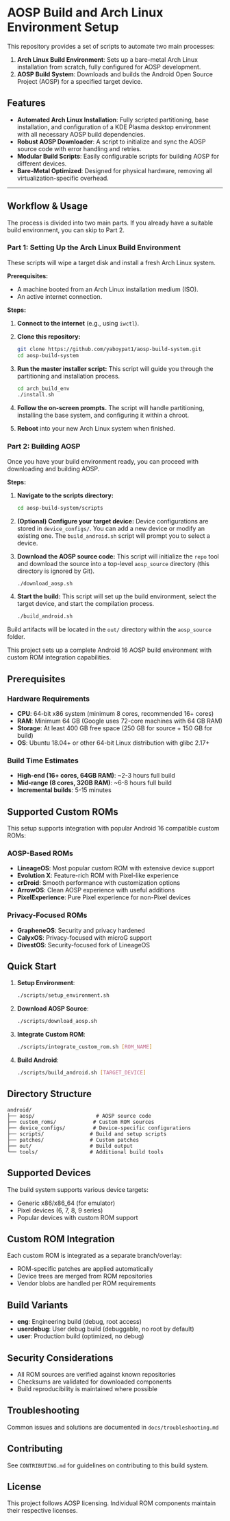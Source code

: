 # AOSP Build and Arch Linux Environment Setup

This repository provides a set of scripts to automate two main processes:
1.  **Arch Linux Build Environment**: Sets up a bare-metal Arch Linux installation from scratch, fully configured for AOSP development.
2.  **AOSP Build System**: Downloads and builds the Android Open Source Project (AOSP) for a specified target device.

## Features

-   **Automated Arch Linux Installation**: Fully scripted partitioning, base installation, and configuration of a KDE Plasma desktop environment with all necessary AOSP build dependencies.
-   **Robust AOSP Downloader**: A script to initialize and sync the AOSP source code with error handling and retries.
-   **Modular Build Scripts**: Easily configurable scripts for building AOSP for different devices.
-   **Bare-Metal Optimized**: Designed for physical hardware, removing all virtualization-specific overhead.

---

## Workflow & Usage

The process is divided into two main parts. If you already have a suitable build environment, you can skip to Part 2.

### Part 1: Setting Up the Arch Linux Build Environment

These scripts will wipe a target disk and install a fresh Arch Linux system.

**Prerequisites:**
-   A machine booted from an Arch Linux installation medium (ISO).
-   An active internet connection.

**Steps:**

1.  **Connect to the internet** (e.g., using `iwctl`).

2.  **Clone this repository:**
    ```bash
    git clone https://github.com/yaboypat1/aosp-build-system.git
    cd aosp-build-system
    ```

3.  **Run the master installer script:**
    This script will guide you through the partitioning and installation process.
    ```bash
    cd arch_build_env
    ./install.sh
    ```

4.  **Follow the on-screen prompts.** The script will handle partitioning, installing the base system, and configuring it within a chroot.

5.  **Reboot** into your new Arch Linux system when finished.

### Part 2: Building AOSP

Once you have your build environment ready, you can proceed with downloading and building AOSP.

**Steps:**

1.  **Navigate to the scripts directory:**
    ```bash
    cd aosp-build-system/scripts
    ```

2.  **(Optional) Configure your target device:**
    Device configurations are stored in `device_configs/`. You can add a new device or modify an existing one. The `build_android.sh` script will prompt you to select a device.

3.  **Download the AOSP source code:**
    This script will initialize the `repo` tool and download the source into a top-level `aosp_source` directory (this directory is ignored by Git).
    ```bash
    ./download_aosp.sh
    ```

4.  **Start the build:**
    This script will set up the build environment, select the target device, and start the compilation process.
    ```bash
    ./build_android.sh
    ```

Build artifacts will be located in the `out/` directory within the `aosp_source` folder.

This project sets up a complete Android 16 AOSP build environment with custom ROM integration capabilities.

## Prerequisites

### Hardware Requirements
- **CPU**: 64-bit x86 system (minimum 8 cores, recommended 16+ cores)
- **RAM**: Minimum 64 GB (Google uses 72-core machines with 64 GB RAM)
- **Storage**: At least 400 GB free space (250 GB for source + 150 GB for build)
- **OS**: Ubuntu 18.04+ or other 64-bit Linux distribution with glibc 2.17+

### Build Time Estimates
- **High-end (16+ cores, 64GB RAM)**: ~2-3 hours full build
- **Mid-range (8 cores, 32GB RAM)**: ~6-8 hours full build
- **Incremental builds**: 5-15 minutes

## Supported Custom ROMs

This setup supports integration with popular Android 16 compatible custom ROMs:

### AOSP-Based ROMs
- **LineageOS**: Most popular custom ROM with extensive device support
- **Evolution X**: Feature-rich ROM with Pixel-like experience
- **crDroid**: Smooth performance with customization options
- **ArrowOS**: Clean AOSP experience with useful additions
- **PixelExperience**: Pure Pixel experience for non-Pixel devices

### Privacy-Focused ROMs
- **GrapheneOS**: Security and privacy hardened
- **CalyxOS**: Privacy-focused with microG support
- **DivestOS**: Security-focused fork of LineageOS

## Quick Start

1. **Setup Environment**:
   ```bash
   ./scripts/setup_environment.sh
   ```

2. **Download AOSP Source**:
   ```bash
   ./scripts/download_aosp.sh
   ```

3. **Integrate Custom ROM**:
   ```bash
   ./scripts/integrate_custom_rom.sh [ROM_NAME]
   ```

4. **Build Android**:
   ```bash
   ./scripts/build_android.sh [TARGET_DEVICE]
   ```

## Directory Structure

```
android/
├── aosp/                    # AOSP source code
├── custom_roms/            # Custom ROM sources
├── device_configs/         # Device-specific configurations
├── scripts/               # Build and setup scripts
├── patches/               # Custom patches
├── out/                   # Build output
└── tools/                 # Additional build tools
```

## Supported Devices

The build system supports various device targets:
- Generic x86/x86_64 (for emulator)
- Pixel devices (6, 7, 8, 9 series)
- Popular devices with custom ROM support

## Custom ROM Integration

Each custom ROM is integrated as a separate branch/overlay:
- ROM-specific patches are applied automatically
- Device trees are merged from ROM repositories
- Vendor blobs are handled per ROM requirements

## Build Variants

- **eng**: Engineering build (debug, root access)
- **userdebug**: User debug build (debuggable, no root by default)
- **user**: Production build (optimized, no debug)

## Security Considerations

- All ROM sources are verified against known repositories
- Checksums are validated for downloaded components
- Build reproducibility is maintained where possible

## Troubleshooting

Common issues and solutions are documented in `docs/troubleshooting.md`

## Contributing

See `CONTRIBUTING.md` for guidelines on contributing to this build system.

## License

This project follows AOSP licensing. Individual ROM components maintain their respective licenses.

